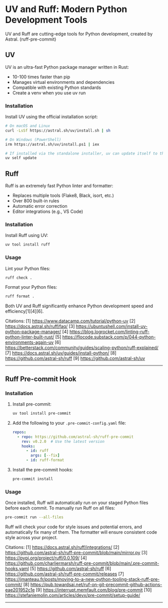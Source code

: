 # UV and Ruff: Modern Python Development Tools

UV and Ruff are cutting-edge tools for Python development, created by Astral. (ruff-pre-commit)

## UV

UV is an ultra-fast Python package manager written in Rust:
- 10-100 times faster than pip
- Manages virtual environments and dependencies
- Compatible with existing Python standards
- Create a venv when you use uv run

### Installation

Install UV using the official installation script:

```bash
# On macOS and Linux
curl -LsSf https://astral.sh/uv/install.sh | sh

# On Windows (PowerShell)
irm https://astral.sh/uv/install.ps1 | iex
```

```bash
# If installed via the standalone installer, uv can update itself to the latest version:
uv self update
```

## Ruff

Ruff is an extremely fast Python linter and formatter:
- Replaces multiple tools (Flake8, Black, isort, etc.)
- Over 800 built-in rules
- Automatic error correction
- Editor integrations (e.g., VS Code)

### Installation

Install Ruff using UV:

```bash
uv tool install ruff
```

### Usage

Lint your Python files:

```bash
ruff check .
```

Format your Python files:

```bash
ruff format .
```

Both UV and Ruff significantly enhance Python development speed and efficiency[1][4][6].

Citations:
[1] https://www.datacamp.com/tutorial/python-uv
[2] https://docs.astral.sh/ruff/faq/
[3] https://ubuntushell.com/install-uv-python-package-manager/
[4] https://blog.logrocket.com/linting-ruff-python-linter-built-rust/
[5] https://flocode.substack.com/p/044-python-environments-again-uv
[6] https://betterstack.com/community/guides/scaling-python/ruff-explained/
[7] https://docs.astral.sh/uv/guides/install-python/
[8] https://github.com/astral-sh/ruff
[9] https://github.com/astral-sh/uv

---

## Ruff Pre-commit Hook

### Installation

1. Install pre-commit:
   ```bash
   uv tool install pre-commit
   ```

2. Add the following to your `.pre-commit-config.yaml` file:
   ```yaml
   repos:
     - repo: https://github.com/astral-sh/ruff-pre-commit
       rev: v0.2.0  # Use the latest version
       hooks:
         - id: ruff
           args: [--fix]
         - id: ruff-format
   ```

3. Install the pre-commit hooks:
   ```bash
   pre-commit install
   ```

### Usage

Once installed, Ruff will automatically run on your staged Python files before each commit. To manually run Ruff on all files:

```bash
pre-commit run --all-files
```

Ruff will check your code for style issues and potential errors, and automatically fix many of them. The formatter will ensure consistent code style across your project.

Citations:
[1] https://docs.astral.sh/ruff/integrations/
[2] https://github.com/astral-sh/ruff-pre-commit/blob/main/mirror.py
[3] https://pypi.org/project/ruff/0.0.109/
[4] https://github.com/charliermarsh/ruff-pre-commit/blob/main/.pre-commit-hooks.yaml
[5] https://github.com/astral-sh/ruff
[6] https://github.com/astral-sh/ruff-pre-commit/releases
[7] https://jmanteau.fr/posts/moving-to-a-new-python-tooling-stack-ruff-pre-commit/
[8] https://pub.towardsai.net/ruf-on-git-precommit-github-actions-eae201952c1e
[9] https://interrupt.memfault.com/blog/pre-commit
[10] https://stefaniemolin.com/articles/devx/pre-commit/setup-guide/

---
